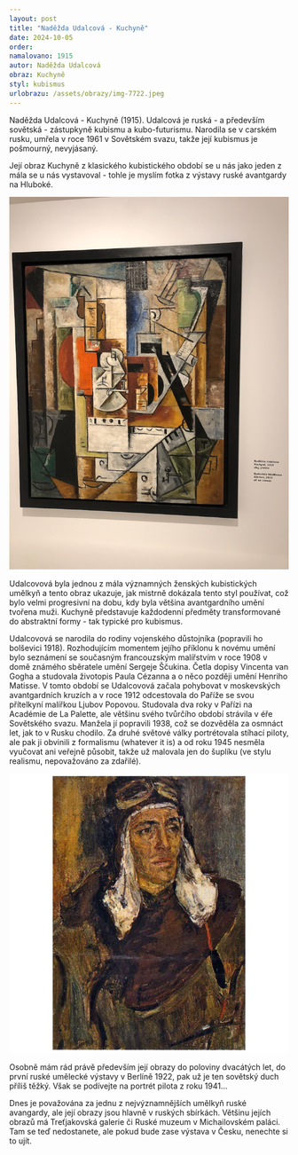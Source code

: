 ```yaml
---
layout: post
title: "Naděžda Udalcová - Kuchyně"
date: 2024-10-05
order: 
namalovano: 1915
autor: Naděžda Udalcová
obraz: Kuchyně
styl: kubismus
urlobrazu: /assets/obrazy/img-7722.jpeg
---
```


Naděžda Udalcová - Kuchyně (1915). Udalcová je ruská - a především sovětská - zástupkyně kubismu a kubo-futurismu. Narodila se v carském rusku, umřela v roce 1961 v Sovětském svazu, takže její kubismus je pošmourný, nevyjásaný. 

Její obraz Kuchyně z klasického kubistického období se u nás jako jeden z mála se u nás vystavoval - tohle je myslím fotka z výstavy ruské avantgardy na Hluboké. 

![Naděžda Udalcová - Kuchyně (1915)](/assets/obrazy/img-7722.jpeg)

Udalcovová byla jednou z mála významných ženských kubistických umělkyň a tento obraz ukazuje, jak mistrně dokázala tento styl používat, což bylo velmi progresivní na dobu, kdy byla většina avantgardního umění tvořena muži. Kuchyně představuje každodenní předměty transformované do abstraktní formy - tak typické pro kubismus. 

Udalcovová se narodila do rodiny vojenského důstojníka (popravili ho bolševici 1918). Rozhodujícím momentem jejího příklonu k novému umění bylo seznámení se současným francouzským malířstvím v roce 1908 v domě známého sběratele umění Sergeje Ščukina. Četla dopisy Vincenta van Gogha a studovala životopis Paula Cézanna a o něco později umění Henriho Matisse. V tomto období se Udalcovová začala pohybovat v moskevských avantgardních kruzích a v roce 1912 odcestovala do Paříže se svou přítelkyní malířkou Ljubov Popovou. Studovala dva roky v Pařízi na Académie de La Palette, ale většinu svého tvůrčího období strávila v éře Sovětského svazu. Manžela jí popravili 1938, což se dozvěděla za osmnáct let, jak to v Rusku chodilo. Za druhé světové války portrétovala stíhací piloty, ale pak ji obvinili z formalismu (whatever it is) a od roku 1945 nesměla vyučovat ani veřejně působit, takže už malovala jen do šuplíku (ve stylu realismu, nepovažováno za zdařilé). 

![Portrét vojenského pilota. 1942. Dřevínské muzeum)](/assets/obrazy/udalcova-pilot.jpg)

Osobně mám rád právě především její obrazy do poloviny dvacátých let, do první ruské umělecké výstavy v Berlíně 1922, pak už je ten sovětský duch příliš těžký. Však se podívejte na portrét pilota z roku 1941... 

Dnes je považována za jednu z nejvýznamnějších umělkyň ruské avangardy, ale její obrazy jsou hlavně v ruských sbírkách. Většinu jejích obrazů má Treťjakovská galerie či Ruské muzeum v Michailovském paláci. Tam se teď nedostanete, ale pokud bude zase výstava v Česku, nenechte si to ujít. 